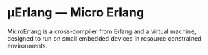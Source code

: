 # μErlang — Micro Erlang

MicroErlang is a cross-compiler from Erlang and a virtual machine, designed
to run on small embedded devices in resource constrained environments.
